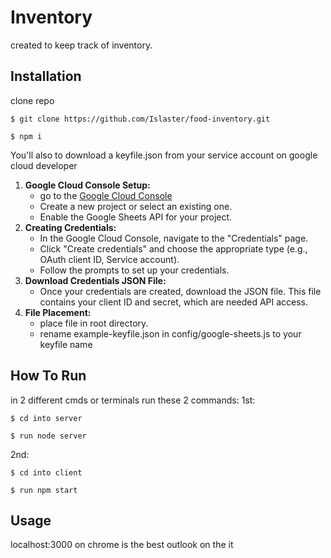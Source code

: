 # Inventory

created to keep track of inventory.


## Installation
clone repo
```console
$ git clone https://github.com/Islaster/food-inventory.git
```
```console
$ npm i
```

You'll also to download a keyfile.json from your service account on google cloud developer

1. **Google Cloud Console Setup:**
    - go to the [Google Cloud Console](https://console.cloud.google.com/)
    - Create a new project or select an existing one.
    - Enable the Google Sheets API for your project.
2. **Creating Credentials:**
    - In the Google Cloud Console, navigate to the "Credentials" page.
    - Click "Create credentials" and choose the appropriate type (e.g., OAuth client ID, Service account).
    - Follow the prompts to set up your credentials.
3. **Download Credentials JSON File:**
    - Once your credentials are created, download the JSON file. This file contains your client ID and secret, which are needed API access.
4. **File Placement:**
    - place file in root directory.
    - rename example-keyfile.json in config/google-sheets.js to your keyfile name
## How To Run
in 2 different cmds or terminals run these 2 commands:
1st:
```console
$ cd into server
```
```console
$ run node server
```
2nd:
```console
$ cd into client
```
```console
$ run npm start
```
## Usage
localhost:3000 on chrome is the best outlook on the it

